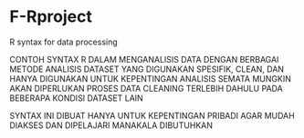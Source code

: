 # F-Rproject
R syntax for data processing 

CONTOH SYNTAX R DALAM MENGANALISIS DATA DENGAN BERBAGAI METODE ANALISIS
DATASET YANG DIGUNAKAN SPESIFIK, CLEAN, DAN HANYA DIGUNAKAN UNTUK KEPENTINGAN ANALISIS SEMATA
MUNGKIN AKAN DIPERLUKAN PROSES DATA CLEANING TERLEBIH DAHULU PADA BEBERAPA KONDISI DATASET LAIN

SYNTAX INI DIBUAT HANYA UNTUK KEPENTINGAN PRIBADI
AGAR MUDAH DIAKSES DAN DIPELAJARI MANAKALA DIBUTUHKAN
